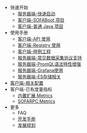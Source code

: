 - 快速开始
  * [服务器端-快速启动](./quickstart-metrics-server.md)
  * [客户端-SOFABoot 项目](./quickstart-client-boot)
  * [客户端-普通 Java 项目](./quickstart-client-java)
- 使用手册
  * [客户端-API 使用](./useguide-api)
  * [客户端-Registry 使用](./useguide-registry)
  * [客户端-样例工程](./useguide-samples)
  * [服务器端-常见数据采集协议支持](./useguide-other-metrics-protocol-support)
  * [服务器端-PromQL语法特性增强](./useguide-promql-feature-enhancement)
  * [服务器端-Grafana使用](./useguide-grafana)
  * [服务器端-ES存储相关](./useguide-es)
- [客户端-相关配置](./client-configuration)
- 客户端-已有度量指标
  * [内置扩展 Metrics](./client-ext-metrics)
  * [SOFARPC Metrics](./SOFARPC-Metrics)
- 更多
  * FAQ
  * [开发手册](./development-useguide)
  * [发展规划](./plan)
